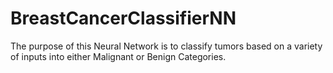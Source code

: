 # BreastCancerClassifierNN

The purpose of this Neural Network is to classify tumors based on a variety of inputs into either Malignant or Benign Categories.
